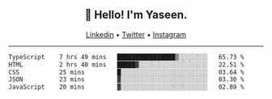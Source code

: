 <h2 align="center">👋 Hello! I'm Yaseen.</h2>
<p align="center">
  <a href="https://www.linkedin.com/in/yaseenkc/">Linkedin</a> •
  <a href="https://twitter.com/yaseeenkc">Twitter</a> •
  <a href="https://instagram.com/kc.yaseen">Instagram</a>
</p>


<!--- 🔭 I’m currently working at []() as an  -->
<!--- - 💬 Ask me about **Javascript, React and Git** -->
<!--- - 📫 How to reach me: [@kc.yaseen](https://instagram.com/kc.yaseen) on Instagram -->
<!--- - ⚡ Fun fact: Big Fan of the :zap: emoji -->

-------

<!--START_SECTION:waka-->

```txt
TypeScript    7 hrs 49 mins   ████████████████▒░░░░░░░░   65.73 %
HTML          2 hrs 40 mins   █████▓░░░░░░░░░░░░░░░░░░░   22.51 %
CSS           25 mins         █░░░░░░░░░░░░░░░░░░░░░░░░   03.64 %
JSON          23 mins         ▓░░░░░░░░░░░░░░░░░░░░░░░░   03.30 %
JavaScript    20 mins         ▓░░░░░░░░░░░░░░░░░░░░░░░░   02.89 %
```

<!--END_SECTION:waka-->
